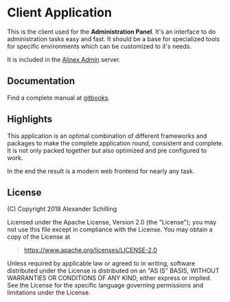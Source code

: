 # Client Application

This is the client used for the __Administration Panel__. It's an interface to do administration tasks easy and fast. It should be a base for specialized tools for specific environments which can be customized to it's needs.

It is included in the [Alinex Admin](https://github.com/alinex/node-admin) server.

## Documentation

Find a complete manual at [gitbooks](https://alinex.gitbooks.io/administration-panel).

## Highlights

This application is an optimal combination of different frameworks and packages to make the complete application round, consistent and complete. It is not only packed together but also optimized and pre configured to work.

In the end the result is a modern web frontend for nearly any task.

## License

(C) Copyright 2018 Alexander Schilling

Licensed under the Apache License, Version 2.0 (the "License");
you may not use this file except in compliance with the License.
You may obtain a copy of the License at

>  <https://www.apache.org/licenses/LICENSE-2.0>

Unless required by applicable law or agreed to in writing, software
distributed under the License is distributed on an "AS IS" BASIS,
WITHOUT WARRANTIES OR CONDITIONS OF ANY KIND, either express or implied.
See the License for the specific language governing permissions and
limitations under the License.
